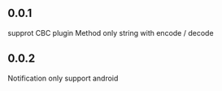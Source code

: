 ## 0.0.1

supprot CBC plugin Method only string with encode / decode


## 0.0.2
Notification only support android 